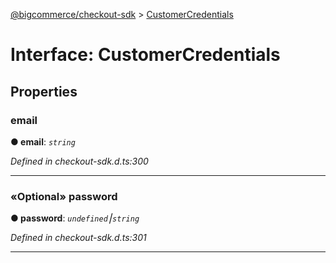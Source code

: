 [@bigcommerce/checkout-sdk](../README.md) > [CustomerCredentials](../interfaces/customercredentials.md)



# Interface: CustomerCredentials


## Properties
<a id="email"></a>

###  email

**●  email**:  *`string`* 

*Defined in checkout-sdk.d.ts:300*





___

<a id="password"></a>

### «Optional» password

**●  password**:  *`undefined`⎮`string`* 

*Defined in checkout-sdk.d.ts:301*





___


